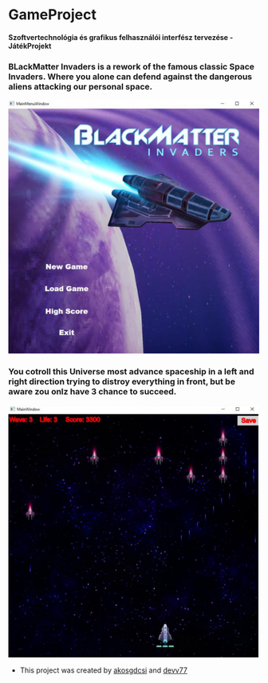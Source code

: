 # GameProject #
#### Szoftvertechnológia és grafikus felhasználói interfész tervezése - JátékProjekt

### BLackMatter Invaders is a rework of the famous classic Space Invaders. Where you alone can defend against the dangerous aliens attacking our personal space.



![alt text](https://github.com/akosgdcsi/BlackMatterInvadersGame/blob/main/Documentation/Screenshots/Menu.PNG?raw=true)

### You cotroll this Universe most advance spaceship in a left and right direction trying to distroy everything in front, but be aware zou onlz have 3 chance to succeed.

![alt text](https://github.com/akosgdcsi/BlackMatterInvadersGame/blob/main/Documentation/Screenshots/Game.PNG?raw=true)

* This project was created by [akosgdcsi](https://github.com/akosgdcsi/) and [devv77](https://github.com/devv77)
